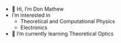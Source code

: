 - 👋 Hi, I’m Don Mathew
- I’m interested in
  - Theoretical and Computational Physics
  - Electronics
- 🌱 I’m currently learning Theoretical Optics


<!---
donmathew008/donmathew008 is a ✨ special ✨ repository because its `README.md` (this file) appears on your GitHub profile.
You can click the Preview link to take a look at your changes.
--->
